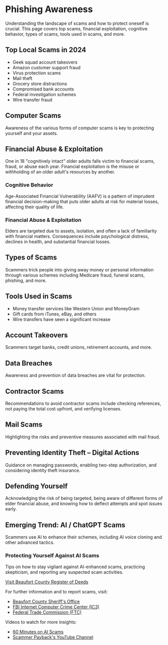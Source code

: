 # Phishing Awareness

Understanding the landscape of scams and how to protect oneself is crucial. This page covers top scams, financial exploitation, cognitive behavior, types of scams, tools used in scams, and more.

## Top Local Scams in 2024
- Geek squad account takeovers
- Amazon customer support fraud
- Virus protection scams
- Mail theft
- Grocery store distractions
- Compromised bank accounts
- Federal investigation schemes
- Wire transfer fraud

## Computer Scams
Awareness of the various forms of computer scams is key to protecting yourself and your assets.

## Financial Abuse & Exploitation
One in 18 "cognitively intact" older adults falls victim to financial scams, fraud, or abuse each year. Financial exploitation is the misuse or withholding of an older adult's resources by another.

### Cognitive Behavior
Age-Associated Financial Vulnerability (AAFV) is a pattern of imprudent financial decision-making that puts older adults at risk for material losses, affecting their quality of life.

### Financial Abuse & Exploitation
Elders are targeted due to assets, isolation, and often a lack of familiarity with financial matters. Consequences include psychological distress, declines in health, and substantial financial losses.

## Types of Scams
Scammers trick people into giving away money or personal information through various schemes including Medicare fraud, funeral scams, phishing, and more.

## Tools Used in Scams
- Money transfer services like Western Union and MoneyGram
- Gift cards from iTunes, eBay, and others
- Wire transfers have seen a significant increase

## Account Takeovers
Scammers target banks, credit unions, retirement accounts, and more.

## Data Breaches
Awareness and prevention of data breaches are vital for protection.

## Contractor Scams
Recommendations to avoid contractor scams include checking references, not paying the total cost upfront, and verifying licenses.

## Mail Scams
Highlighting the risks and preventive measures associated with mail fraud.

## Preventing Identity Theft – Digital Actions
Guidance on managing passwords, enabling two-step authorization, and considering identity theft insurance.

## Defending Yourself
Acknowledging the risk of being targeted, being aware of different forms of elder financial abuse, and knowing how to deflect attempts and spot issues early.

## Emerging Trend: AI / ChatGPT Scams
Scammers use AI to enhance their schemes, including AI voice cloning and other advanced tactics.

### Protecting Yourself Against AI Scams
Tips on how to stay vigilant against AI-enhanced scams, practicing skepticism, and reporting any suspected scam activities.

[Visit Beaufort County Register of Deeds](https://www.beaufortcountysc.gov/register-of-deeds/index.html)

For further information and to report scams, visit:
- [Beaufort County Sheriff's Office](http://www.bcso.net/)
- [FBI Internet Computer Crime Center (IC3)](https://www.ic3.gov/)
- [Federal Trade Commission (FTC)](https://www.ftc.gov/)

Videos to watch for more insights:
- [60 Minutes on AI Scams](https://www.cbsnews.com/news/how-con-artists-use-ai-apps-to-steal-60-minutes-transcript-2023-05-21/)
- [Scammer Payback's YouTube Channel](https://www.youtube.com/@ScammerPayback)
